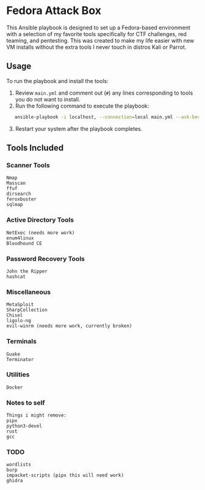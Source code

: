 # Fedora Attack Box
This Ansible playbook is designed to set up a Fedora-based environment with a selection of my favorite tools specifically for CTF challenges, red teaming, and pentesting. This was created to make my life easier with new VM installs without the extra tools I never touch in distros Kali or Parrot.


## Usage
To run the playbook and install the tools:

1. Review `main.yml` and comment out (`#`) any lines corresponding to tools you do not want to install.
2. Run the following command to execute the playbook:
```bash
   ansible-playbook -i localhost, --connection=local main.yml --ask-become-pass
```
3. Restart your system after the playbook completes.

## Tools Included
### Scanner Tools
```
Nmap
Masscan
ffuf
dirsearch
feroxbuster
sqlmap
```

### Active Directory Tools
```
NetExec (needs more work)
enum4linux
Bloodhound CE
```

### Password Recovery Tools
```
John the Ripper
hashcat
```

### Miscellaneous
```
MetaSploit
SharpCollection
Chisel
ligolo-ng
evil-winrm (needs more work, currently broken)
```

### Terminals
```
Guake
Terminator
```

### Utilities
```
Docker
```

### Notes to self
```
Things i might remove:
pipx
python3-devel
rust
gcc
```

### TODO
```
wordlists
burp
impacket-scripts (pipx this will need work)
ghidra
```